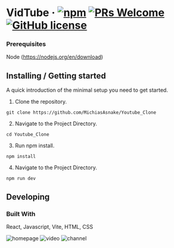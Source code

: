 # VidTube &middot; [![npm](https://img.shields.io/npm/v/npm.svg?style=flat-square)](https://www.npmjs.com/package/npm) [![PRs Welcome](https://img.shields.io/badge/PRs-welcome-brightgreen.svg?style=flat-square)](http://makeapullrequest.com) [![GitHub license](https://img.shields.io/badge/license-MIT-blue.svg?style=flat-square)](https://github.com/your/your-project/blob/master/LICENSE)

### Prerequisites

Node (https://nodejs.org/en/download)

## Installing / Getting started

A quick introduction of the minimal setup you need to get started.

1. Clone the repository.

```shell
git clone https://github.com/MichiasAsnake/Youtube_Clone
```
2. Navigate to the Project Directory.

```shell
cd Youtube_Clone
```
3. Run npm install.

```shell
npm install
```
4. Navigate to the Project Directory.

```shell
npm run dev
```
## Developing

### Built With
React, Javascript, Vite, HTML, CSS


![homepage](https://user-images.githubusercontent.com/113400872/212517450-5613b5d8-c5bc-42f0-a845-c233508a09cb.png)
![video](https://user-images.githubusercontent.com/113400872/212517507-ac91169a-6d5d-48e1-b575-eb65c26955af.png)
![channel](https://user-images.githubusercontent.com/113400872/212517547-42069bd8-068a-420e-be51-bfe4d59434c4.png)
